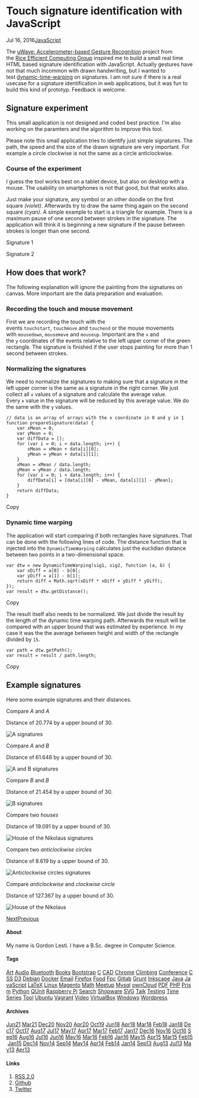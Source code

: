 # Touch signature identification with JavaScript

Jul 16, 2016[JavaScript](https://gordonlesti.com/tag/javascript/ "Tag JavaScript")

The [uWave: Accelerometer-based Gesture Recognition](http://www.ruf.rice.edu/~mobile/project_uwave.html "Rice Efficient Computing Group: Tempo Mobile Browser Speed") project from the [Rice Efficient Computing Group](http://www.ruf.rice.edu/~mobile/ "Rice Efficient Computing Group") inspired me to build a small real time HTML based signature identification with JavaScript. Actually gestures have not that much incommon with drawn handwriting, but I wanted to test [dynamic-time-warping](https://github.com/GordonLesti/dynamic-time-warping "GordonLesti/dynamic-time-warping: Dynamic time warping for JavaScript") on signatures. I am not sure if there is a real usecase for a signature identification in web applications, but it was fun to build this kind of prototyp. Feedback is welcome.

## Signature experiment

This small application is not designed and coded best practice. I'm also working on the paramters and the algorithm to improve this tool.

Please note this small application tries to identify just simple signatures. The path, the speed and the size of the drawn signature are very important. For example a circle clockwise is not the same as a circle anticlockwise.

### Course of the experiment

I guess the tool works best on a tablet device, but also on desktop with a mouse. The usability on smartphones is not that good, but that works also.

Just make your signature, any symbol or an other doodle on the first square *(violet)*. Afterwards try to draw the same thing again on the second square *(cyan)*. A simple example to start is a triangle for example. There is a maximum pause of one second between strokes in the signature. The application will think it is beginning a new signature if the pause between strokes is longer than one second.

Signature 1

Signature 2

## How does that work?

The following explanation will ignore the painting from the signatures on canvas. More important are the data preparation and evaluation.

### Recording the touch and mouse movement

First we are recording the touch with the events `touchstart`, `touchmove` and `touchend` or the mouse movements with `mousedown`, `mousemove` and `mouseup`. Important are the `x` and the `y` coordinates of the events relative to the left upper corner of the green rectangle. The signature is finished if the user stops painting for more than 1 second between strokes.

### Normalizing the signatures

We need to normalize the signatures to making sure that a signature in the left upper corner is the same as a signature in the right corner. We just collect all `x` values of a signature and calculate the average value. Every `x` value in the signature will be reduced by this average value. We do the same with the `y` values.

```
// data is an array of arrays with the x coordinate in 0 and y in 1
function prepareSignature(data) {
    var xMean = 0;
    var yMean = 0;
    var diffData = [];
    for (var i = 0; i < data.length; i++) {
        xMean = xMean + data[i][0];
        yMean = yMean + data[i][1];
    }
    xMean = xMean / data.length;
    yMean = yMean / data.length;
    for (var i = 0; i < data.length; i++) {
        diffData[i] = [data[i][0] - xMean, data[i][1] - yMean];
    }
    return diffData;
}
```

Copy

### Dynamic time warping

The application will start comparing if both rectangles have signatures. That can be done with the following lines of code. The distance function that is injected into the `DynamicTimeWarping` calculates just the euclidian distance between two points in a two-dimensional space.

```
var dtw = new DynamicTimeWarping(sig1, sig2, function (a, b) {
    var xDiff = a[0] - b[0];
    var yDiff = a[1] - b[1];
    return diff = Math.sqrt(xDiff * xDiff + yDiff * yDiff);
});
var result = dtw.getDistance();
```

Copy

The result itself also needs to be normalized. We just divide the result by the length of the dynamic time warping path. Afterwards the result will be compared with an upper bound that was estimated by experience. In my case it was the the average between height and width of the rectangle divided by `15`.

```
var path = dtw.getPath();
var result = result / path.length;
```

Copy

## Example signatures

Here some example signatures and their distances.

Compare *A* and *A*

Distance of 20.774 by a upper bound of 30.

![A signatures](https://gordonlesti.com/media/post/touch-signature-identification-with-javascript/sig1.png)

Compare *A* and *B*

Distance of 61.648 by a upper bound of 30.

![A and B signatures](https://gordonlesti.com/media/post/touch-signature-identification-with-javascript/sig2.png)

Compare *B* and *B*

Distance of 21.454 by a upper bound of 30.

![B signatures](https://gordonlesti.com/media/post/touch-signature-identification-with-javascript/sig3.png)

Compare two *houses*

Distance of 19.091 by a upper bound of 30.

![House of the Nikolaus signatures](https://gordonlesti.com/media/post/touch-signature-identification-with-javascript/sig4.png)

Compare two *anticlockwise circles*

Distance of 8.619 by a upper bound of 30.

![Anticlockwise circles signatures](https://gordonlesti.com/media/post/touch-signature-identification-with-javascript/sig5.png)

Compare *anticlockwise* and *clockwise circle*

Distance of 127.367 by a upper bound of 30.

![House of the Nikolaus](https://gordonlesti.com/media/post/touch-signature-identification-with-javascript/sig6.png)

[Next](https://gordonlesti.com/text-differencing-tool/)[Previous](https://gordonlesti.com/ripping-a-dvd-with-handbrake-on-linux/)

#### About

My name is Gordon Lesti. I have a B.Sc. degree in Computer Science.

#### Tags

[Art](https://gordonlesti.com/tag/art/ "Tag Art") [Audio](https://gordonlesti.com/tag/audio/ "Tag Audio") [Bluetooth](https://gordonlesti.com/tag/bluetooth/ "Tag Bluetooth") [Books](https://gordonlesti.com/tag/books/ "Tag Books") [Bootstrap](https://gordonlesti.com/tag/bootstrap/ "Tag Bootstrap") [C](https://gordonlesti.com/tag/c/ "Tag C") [CAD](https://gordonlesti.com/tag/cad/ "Tag CAD") [Chrome](https://gordonlesti.com/tag/chrome/ "Tag Chrome") [Climbing](https://gordonlesti.com/tag/climbing/ "Tag Climbing") [Conference](https://gordonlesti.com/tag/conference/ "Tag Conference") [CSS](https://gordonlesti.com/tag/css/ "Tag CSS") [D3](https://gordonlesti.com/tag/d3/ "Tag D3") [Debian](https://gordonlesti.com/tag/debian/ "Tag Debian") [Docker](https://gordonlesti.com/tag/docker/ "Tag Docker") [Email](https://gordonlesti.com/tag/email/ "Tag Email") [Firefox](https://gordonlesti.com/tag/firefox/ "Tag Firefox") [Food](https://gordonlesti.com/tag/food/ "Tag Food") [Fpc](https://gordonlesti.com/tag/fpc/ "Tag Fpc") [Gitlab](https://gordonlesti.com/tag/gitlab/ "Tag Gitlab") [Grunt](https://gordonlesti.com/tag/grunt/ "Tag Grunt") [Inkscape](https://gordonlesti.com/tag/inkscape/ "Tag Inkscape") [Java](https://gordonlesti.com/tag/java/ "Tag Java") [JavaScript](https://gordonlesti.com/tag/javascript/ "Tag JavaScript") [LaTeX](https://gordonlesti.com/tag/latex/ "Tag LaTeX") [Linux](https://gordonlesti.com/tag/linux/ "Tag Linux") [Magento](https://gordonlesti.com/tag/magento/ "Tag Magento") [Math](https://gordonlesti.com/tag/math/ "Tag Math") [Meetup](https://gordonlesti.com/tag/meetup/ "Tag Meetup") [Mysql](https://gordonlesti.com/tag/mysql/ "Tag Mysql") [ownCloud](https://gordonlesti.com/tag/owncloud/ "Tag ownCloud") [PDF](https://gordonlesti.com/tag/pdf/ "Tag PDF") [PHP](https://gordonlesti.com/tag/php/ "Tag PHP") [Prism](https://gordonlesti.com/tag/prism/ "Tag Prism") [Python](https://gordonlesti.com/tag/python/ "Tag Python") [QUnit](https://gordonlesti.com/tag/qunit/ "Tag QUnit") [Raspberry Pi](https://gordonlesti.com/tag/raspberry-pi/ "Tag Raspberry Pi") [Search](https://gordonlesti.com/tag/search/ "Tag Search") [Shopware](https://gordonlesti.com/tag/shopware/ "Tag Shopware") [SVG](https://gordonlesti.com/tag/svg/ "Tag SVG") [Talk](https://gordonlesti.com/tag/talk/ "Tag Talk") [Testing](https://gordonlesti.com/tag/testing/ "Tag Testing") [Time Series](https://gordonlesti.com/tag/time-series/ "Tag Time Series") [Tool](https://gordonlesti.com/tag/tool/ "Tag Tool") [Ubuntu](https://gordonlesti.com/tag/ubuntu/ "Tag Ubuntu") [Vagrant](https://gordonlesti.com/tag/vagrant/ "Tag Vagrant") [Video](https://gordonlesti.com/tag/video/ "Tag Video") [VirtualBox](https://gordonlesti.com/tag/virtualbox/ "Tag VirtualBox") [Windows](https://gordonlesti.com/tag/windows/ "Tag Windows") [Wordpress](https://gordonlesti.com/tag/wordpress/ "Tag Wordpress")

#### Archives

[Jun21](https://gordonlesti.com/2021/06/ "Archive June 2021") [Mar21](https://gordonlesti.com/2021/03/ "Archive March 2021") [Dec20](https://gordonlesti.com/2020/12/ "Archive December 2020") [Nov20](https://gordonlesti.com/2020/11/ "Archive November 2020") [Apr20](https://gordonlesti.com/2020/04/ "Archive April 2020") [Oct19](https://gordonlesti.com/2019/10/ "Archive October 2019") [Jun18](https://gordonlesti.com/2018/06/ "Archive June 2018") [Apr18](https://gordonlesti.com/2018/04/ "Archive April 2018") [Mar18](https://gordonlesti.com/2018/03/ "Archive March 2018") [Feb18](https://gordonlesti.com/2018/02/ "Archive February 2018") [Jan18](https://gordonlesti.com/2018/01/ "Archive January 2018") [Dec17](https://gordonlesti.com/2017/12/ "Archive December 2017") [Oct17](https://gordonlesti.com/2017/10/ "Archive October 2017") [Aug17](https://gordonlesti.com/2017/08/ "Archive August 2017") [Jul17](https://gordonlesti.com/2017/07/ "Archive July 2017") [May17](https://gordonlesti.com/2017/05/ "Archive May 2017") [Apr17](https://gordonlesti.com/2017/04/ "Archive April 2017") [Mar17](https://gordonlesti.com/2017/03/ "Archive March 2017") [Feb17](https://gordonlesti.com/2017/02/ "Archive February 2017") [Jan17](https://gordonlesti.com/2017/01/ "Archive January 2017") [Dec16](https://gordonlesti.com/2016/12/ "Archive December 2016") [Nov16](https://gordonlesti.com/2016/11/ "Archive November 2016") [Oct16](https://gordonlesti.com/2016/10/ "Archive October 2016") [Sep16](https://gordonlesti.com/2016/09/ "Archive September 2016") [Aug16](https://gordonlesti.com/2016/08/ "Archive August 2016") [Jul16](https://gordonlesti.com/2016/07/ "Archive July 2016") [Jun16](https://gordonlesti.com/2016/06/ "Archive June 2016") [May16](https://gordonlesti.com/2016/05/ "Archive May 2016") [Mar16](https://gordonlesti.com/2016/03/ "Archive March 2016") [Feb16](https://gordonlesti.com/2016/02/ "Archive February 2016") [Jan16](https://gordonlesti.com/2016/01/ "Archive January 2016") [May15](https://gordonlesti.com/2015/05/ "Archive May 2015") [Apr15](https://gordonlesti.com/2015/04/ "Archive April 2015") [Mar15](https://gordonlesti.com/2015/03/ "Archive March 2015") [Feb15](https://gordonlesti.com/2015/02/ "Archive February 2015") [Jan15](https://gordonlesti.com/2015/01/ "Archive January 2015") [Dec14](https://gordonlesti.com/2014/12/ "Archive December 2014") [Nov14](https://gordonlesti.com/2014/11/ "Archive November 2014") [Sep14](https://gordonlesti.com/2014/09/ "Archive September 2014") [May14](https://gordonlesti.com/2014/05/ "Archive May 2014") [Apr14](https://gordonlesti.com/2014/04/ "Archive April 2014") [Feb14](https://gordonlesti.com/2014/02/ "Archive February 2014") [Jan14](https://gordonlesti.com/2014/01/ "Archive January 2014") [Sep13](https://gordonlesti.com/2013/09/ "Archive September 2013") [Aug13](https://gordonlesti.com/2013/08/ "Archive August 2013") [Jul13](https://gordonlesti.com/2013/07/ "Archive July 2013") [May13](https://gordonlesti.com/2013/05/ "Archive May 2013") [Apr13](https://gordonlesti.com/2013/04/ "Archive April 2013")

#### Links

1.  [RSS 2.0](https://gordonlesti.com/feed/ "RSS 2.0 Feed")
2.  [Github](https://github.com/GordonLesti "Github")
3.  [Twitter](https://twitter.com/GordonLesti "Twitter")
